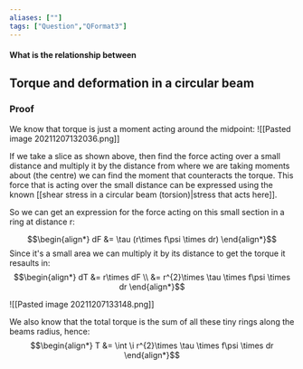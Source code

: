```yaml
---
aliases: [""]
tags: ["Question","QFormat3"]
---
```


#### What is the relationship between
## Torque and deformation in a circular beam


### Proof
We know that torque is just a moment acting around the midpoint:
![[Pasted image 20211207132036.png]]

If we take a slice as shown above, then find the force acting over a small distance and multiply it by the distance from where we are taking moments about (the centre) we can find the moment that counteracts the torque.
This force that is acting over the small distance can be expressed using the known [[shear stress in a circular beam (torsion)|stress that acts here]].

So we can get an expression for the force acting on this small section in a ring at distance r:

$$\begin{align*}
dF &= \tau (r\times f\psi \times dr)
\end{align*}$$
Since it's a small area we can multiply it by its distance to get the torque it resaults in:
$$\begin{align*}
dT &= r\times dF \\
&= r^{2}\times  \tau \times f\psi \times dr
\end{align*}$$

![[Pasted image 20211207133148.png]]

We also know that the total torque is the sum of all these tiny rings along the beams radius, hence:
$$\begin{align*}
T &= \int \i r^{2}\times  \tau \times f\psi \times dr
\end{align*}$$